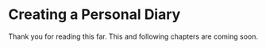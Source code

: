 # Creating a Personal Diary

Thank you for reading this far.  This and following chapters are coming soon.


